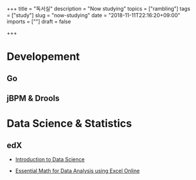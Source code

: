 +++
title = "독서실"
description = "Now studying"
topics = ["rambling"]
tags = ["study"]
slug = "now-studying"
date = "2018-11-11T22:16:20+09:00"
imports = [""]
draft = false

+++

# Developement

## Go

## jBPM & Drools



# Data Science & Statistics

## edX

- [Introduction to Data Science](https://courses.edx.org/courses/course-v1:Microsoft+DAT101x+3T2018/course/)

- [Essential Math for Data Analysis using Excel Online](https://courses.edx.org/courses/course-v1:Microsoft+DAT286x+3T2018/course/)